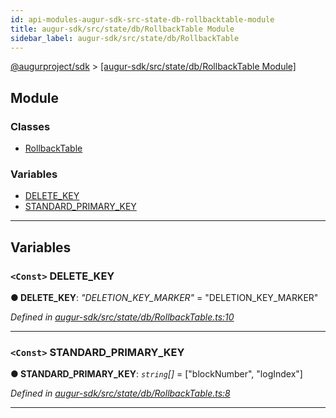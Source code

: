 ```yaml
---
id: api-modules-augur-sdk-src-state-db-rollbacktable-module
title: augur-sdk/src/state/db/RollbackTable Module
sidebar_label: augur-sdk/src/state/db/RollbackTable
---
```


[@augurproject/sdk](api-readme.md) > [[augur-sdk/src/state/db/RollbackTable Module]](api-modules-augur-sdk-src-state-db-rollbacktable-module.md)

## Module

### Classes

* [RollbackTable](api-classes-augur-sdk-src-state-db-rollbacktable-rollbacktable.md)

### Variables

* [DELETE_KEY](api-modules-augur-sdk-src-state-db-rollbacktable-module.md#delete_key)
* [STANDARD_PRIMARY_KEY](api-modules-augur-sdk-src-state-db-rollbacktable-module.md#standard_primary_key)

---

## Variables

<a id="delete_key"></a>

### `<Const>` DELETE_KEY

**● DELETE_KEY**: *"DELETION_KEY_MARKER"* = "DELETION_KEY_MARKER"

*Defined in [augur-sdk/src/state/db/RollbackTable.ts:10](https://github.com/AugurProject/augur/blob/3727cd4ec9/packages/augur-sdk/src/state/db/RollbackTable.ts#L10)*

___
<a id="standard_primary_key"></a>

### `<Const>` STANDARD_PRIMARY_KEY

**● STANDARD_PRIMARY_KEY**: *`string`[]* =  ["blockNumber", "logIndex"]

*Defined in [augur-sdk/src/state/db/RollbackTable.ts:8](https://github.com/AugurProject/augur/blob/3727cd4ec9/packages/augur-sdk/src/state/db/RollbackTable.ts#L8)*

___

